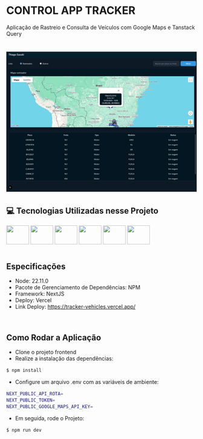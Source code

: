 # CONTROL APP TRACKER
Aplicação de Rastreio e Consulta de Veículos com Google Maps e Tanstack Query

<h1 align="center">
  <img alt="Knight" title="Knights" width="700" src=".github/app.png" />
</h1>


## 💻 Tecnologias Utilizadas nesse Projeto
<div style="display: inline_block">
  <img align="center" height="50" width="60" src="https://cdn.jsdelivr.net/gh/devicons/devicon@latest/icons/nextjs/nextjs-original.svg">
  <img align="center" height="50" width="60" src="https://cdn.jsdelivr.net/gh/devicons/devicon@latest/icons/tailwindcss/tailwindcss-original.svg">
  <img align="center" height="50" width="60" src="https://cdn.jsdelivr.net/gh/devicons/devicon@latest/icons/jest/jest-plain.svg">
  <img align="center" height="50" width="60" src="https://cdn.jsdelivr.net/gh/devicons/devicon@latest/icons/axios/axios-plain-wordmark.svg">
  <img align="center" height="50" width="60" src="https://cdn.jsdelivr.net/gh/devicons/devicon@latest/icons/vercel/vercel-original-wordmark.svg">
  <img align="center" height="50" width="60" src="https://cdn.jsdelivr.net/gh/devicons/devicon@latest/icons/typescript/typescript-original.svg">
</div>

<br>

## Especificações
- Node: 22.11.0
- Pacote de Gerenciamento de Dependências: NPM
- Framework: NextJS
- Deploy: Vercel
- Link Deploy: https://tracker-vehicles.vercel.app/

<br>

## Como Rodar a Aplicação
- Clone o projeto frontend
- Realize a instalação das dependências:
```bash
$ npm install
```
- Configure um arquivo .env com as variáveis de ambiente:
```bash
NEXT_PUBLIC_API_ROTA=
NEXT_PUBLIC_TOKEN=
NEXT_PUBLIC_GOOGLE_MAPS_API_KEY=
```
- Em seguida, rode o Projeto:
```bash
$ npm run dev
```